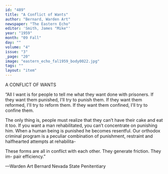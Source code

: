 ```yaml
---
id: "489"
title: "A Conflict of Wants"
author: "Bernard, Warden Art"
newspaper: "The Eastern Echo"
editor: 'Smith, James "Mike"'
year: "1959"
month: "09 Fall"
day: ""
volume: "4"
issue: "3"
_page: "20"
image: "eastern_echo_fal1959_body0022.jpg"
tags: ""
layout: "item"
---
```

A CONFLICT OF WANTS

“All I want is for people to tell me what they want done with prisoners. If they
want them punished, I'll try to punish them. If they want them reformed, I'll try to
reform them. If they want them confined, I'll try to confine them.

The only thing is, people must realize that they can’t have their cake and eat it
too. If you want a man rehabilitated, you can’t concentrate on punishing him. When
a human being is punished he becomes resentful. Our orthodox criminal program is a
peculiar combination of punishment, restraint and halfhearted attempts at rehabilita-

These forms are all in conflict with each other. They generate friction. They im-
pair efficiency."

—Warden Art Bernard
Nevada State Penitentiary
